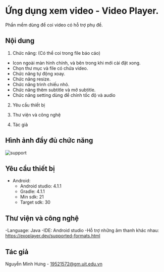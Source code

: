 # Ứng dụng xem video - Video Player.

Phần mềm dùng để coi video có hỗ trợ phụ đề.

## Nội dung
1. Chức năng: (Có thể coi trong file báo cáo)
  + Icon ngoài màn hình chính, và bên trong khi mới cài đặt xong.
  + Chọn thư mục và file có chứa video.
  + Chức năng tự động xoay.
  + Chức năng resize.
  + Chức năng trình chiếu nhỏ.
  + Chức năng thêm subtitle và mở subtitle.
  + Chức năng setting dùng để chính tốc độ và audio
  
2. Yêu cầu thiết bị

3. Thư viện và công nghệ

4. Tác giả

## Hình ảnh đầy đủ chức năng

![support](https://user-images.githubusercontent.com/55967850/105566344-4328fa00-5d5e-11eb-9883-812862fc14c2.jpg)

## Yêu cầu thiết bị
- Android: 
  + Android studio: 4.1.1
  + Gradle: 4.1.1
  + Min sdk: 21
  + Target sdk: 30
  
## Thư viện và công nghệ
-Language: Java
-IDE: Android studio
-Hỗ trợ những âm thanh khác nhau: https://exoplayer.dev/supported-formats.html



## Tác giả
Nguyễn Minh Hưng - 19521572@gm.uit.edu.vn
